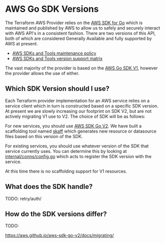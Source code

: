 # AWS Go SDK Versions

The Terraform AWS Provider relies on the [AWS SDK for Go](https://aws.amazon.com/sdk-for-go/) which is maintained and published by AWS to allow us to safely and securely interact with AWS API's in a consistent fashion. There are two versions of this API, both of which are considered Generally Available and fully supported by AWS at present.

- [AWS SDKs and Tools maintenance policy
](https://docs.aws.amazon.com/sdkref/latest/guide/maint-policy.html)
- [AWS SDKs and Tools version support matrix
](https://docs.aws.amazon.com/sdkref/latest/guide/version-support-matrix.html)

The vast majority of the provider is based on the [AWS Go SDK V1](https://github.com/aws/aws-sdk-go), however the provider allows the use of either.

## Which SDK Version should I use?

Each Terraform provider implementation for an AWS service relies on a service client which in turn is constructed based on a specific SDK version. At present we are slowly increasing our footprint on SDK V2, but are not actively migrating V1 use to V2. The choice of SDK will be as follows:

For new services, you should use [AWS SDK Go V2](https://github.com/aws/aws-sdk-go-v2). We have built a scaffolding tool named [skaff](../skaff/readme.md) which generates new resource or datasource files based on this version of the SDK.

For existing services, you should use whatever version of the SDK that service currently uses. You can determine this by looking at [internal/conns/config.go](https://github.com/hashicorp/terraform-provider-aws/blob/main/internal/conns/config.go) which acts to register the SDK version with the service.

At this time there is no scaffolding support for V1 resources.

## What does the SDK handle?

TODO: retry/auth/

## How do the SDK versions differ?

TODO:



https://aws.github.io/aws-sdk-go-v2/docs/migrating/
